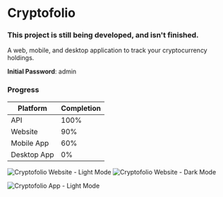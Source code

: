 # Cryptofolio

### This project is still being developed, and isn't finished.

A web, mobile, and desktop application to track your cryptocurrency holdings.

**Initial Password**: admin

### Progress

|Platform   |Completion|
|-----------|----------|
|API        |100%      |
|Website    |90%       |
|Mobile App |60%       |
|Desktop App|0%        |

![Cryptofolio Website - Light Mode](https://i.imgur.com/0fMPa8V.png)
![Cryptofolio Website - Dark Mode](https://i.imgur.com/NErnDOd.png)

![Cryptofolio App - Light Mode](https://i.imgur.com/9oM3Doj.png)
